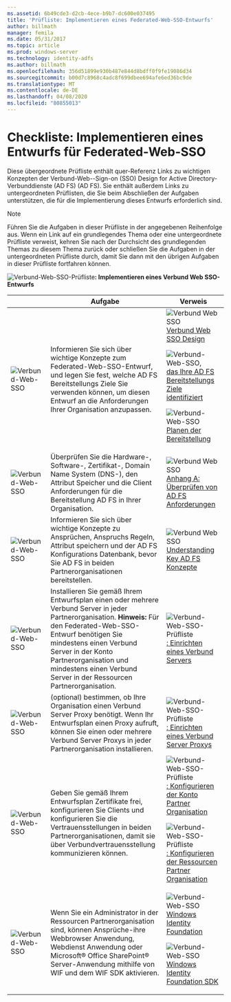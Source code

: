 ```yaml
---
ms.assetid: 6b49cde3-d2cb-4ece-b9b7-dc600e037495
title: 'Prüfliste: Implementieren eines Federated-Web-SSO-Entwurfs'
author: billmath
manager: femila
ms.date: 05/31/2017
ms.topic: article
ms.prod: windows-server
ms.technology: identity-adfs
ms.author: billmath
ms.openlocfilehash: 356d51899e930b487e844d8bdff0f9fe19086d34
ms.sourcegitcommit: b00d7c8968c4adc8f699dbee694afe6ed36bc9de
ms.translationtype: MT
ms.contentlocale: de-DE
ms.lasthandoff: 04/08/2020
ms.locfileid: "80855013"
---
```

# <a name="checklist-implementing-a-federated-web-sso-design"></a>Checkliste: Implementieren eines Entwurfs für Federated-Web-SSO

Diese übergeordnete Prüfliste enthält quer\-Referenz Links zu wichtigen Konzepten der Verbund-Web-\-Sign\-on \(SSO\) Design for Active Directory-Verbunddienste (AD FS) \(AD FS\). Sie enthält außerdem Links zu untergeordneten Prüflisten, die Sie beim Abschließen der Aufgaben unterstützen, die für die Implementierung dieses Entwurfs erforderlich sind.  
  
> [!NOTE]  
> Führen Sie die Aufgaben in dieser Prüfliste in der angegebenen Reihenfolge aus. Wenn ein Link auf ein grundlegendes Thema oder eine untergeordnete Prüfliste verweist, kehren Sie nach der Durchsicht des grundlegenden Themas zu diesem Thema zurück oder schließen Sie die Aufgaben in der untergeordneten Prüfliste durch, damit Sie dann mit den übrigen Aufgaben in dieser Prüfliste fortfahren können.  
  
![Verbund-Web-SSO-Prüfliste](media/2b05dce3-938f-4168-9b8f-1f4398cbdb9b.gif)**: Implementieren eines Verbund Web SSO-Entwurfs**  
  
||Aufgabe|Verweis|  
|-|--------|-------------|  
|![Verbund-Web-SSO](media/icon_checkboxo.gif)|Informieren Sie sich über wichtige Konzepte zum Federated-Web-SSO-Entwurf, und legen Sie fest, welche AD FS Bereitstellungs Ziele Sie verwenden können, um diesen Entwurf an die Anforderungen Ihrer Organisation anzupassen.|![Verbund Web SSO](media/faa393df-4856-4431-9eda-4f4e5be72a90.gif)[Verbund Web SSO Design](https://technet.microsoft.com/library/dd807050.aspx)<p>![Verbund-Web-SSO,](media/faa393df-4856-4431-9eda-4f4e5be72a90.gif)[das Ihre AD FS Bereitstellungs Ziele identifiziert](https://technet.microsoft.com/library/dd807053.aspx)<p>![Verbund-Web-SSO](media/faa393df-4856-4431-9eda-4f4e5be72a90.gif)[Planen der Bereitstellung](https://technet.microsoft.com/library/dd807083.aspx)|  
|![Verbund-Web-SSO](media/icon_checkboxo.gif)|Überprüfen Sie die Hardware-, Software-, Zertifikat-, Domain Name System \(DNS-\), den Attribut Speicher und die Client Anforderungen für die Bereitstellung AD FS in Ihrer Organisation.|![Verbund Web SSO](media/faa393df-4856-4431-9eda-4f4e5be72a90.gif)[Anhang A: Überprüfen von AD FS Anforderungen](https://technet.microsoft.com/library/ff678034.aspx)|  
|![Verbund-Web-SSO](media/icon_checkboxo.gif)|Informieren Sie sich über wichtige Konzepte zu Ansprüchen, Anspruchs Regeln, Attribut speichern und der AD FS Konfigurations Datenbank, bevor Sie AD FS in beiden Partnerorganisationen bereitstellen.|![Verbund Web SSO](media/faa393df-4856-4431-9eda-4f4e5be72a90.gif)[Understanding Key AD FS Konzepte](../../ad-fs/technical-reference/Understanding-Key-AD-FS-Concepts.md)|  
|![Verbund-Web-SSO](media/icon_checkboxo.gif)|Installieren Sie gemäß Ihrem Entwurfsplan einen oder mehrere Verbund Server in jeder Partnerorganisation. **Hinweis:** Für den Federated-Web-SSO-Entwurf benötigen Sie mindestens einen Verbund Server in der Konto Partnerorganisation und mindestens einen Verbund Server in der Ressourcen Partnerorganisation.|![Verbund-Web-SSO-Prüfliste](media/bc6cea1a-1c6c-4124-8c8f-1df5adfe8c88.gif)[: Einrichten eines Verbund Servers](Checklist--Setting-Up-a-Federation-Server.md)|  
|![Verbund-Web-SSO](media/icon_checkboxo.gif)|\(optional\) bestimmen, ob Ihre Organisation einen Verbund Server Proxy benötigt. Wenn Ihr Entwurfsplan einen Proxy aufruft, können Sie einen oder mehrere Verbund Server Proxys in jeder Partnerorganisation installieren.|![Verbund-Web-SSO-Prüfliste](media/bc6cea1a-1c6c-4124-8c8f-1df5adfe8c88.gif)[: Einrichten eines Verbund Server Proxys](Checklist--Setting-Up-a-Federation-Server-Proxy.md)|  
|![Verbund-Web-SSO](media/icon_checkboxo.gif)|Geben Sie gemäß Ihrem Entwurfsplan Zertifikate frei, konfigurieren Sie Clients und konfigurieren Sie die Vertrauensstellungen in beiden Partnerorganisationen, damit sie über Verbundvertrauensstellung kommunizieren können.|![Verbund-Web-SSO-Prüfliste](media/bc6cea1a-1c6c-4124-8c8f-1df5adfe8c88.gif)[: Konfigurieren der Konto Partner Organisation](Checklist--Configuring-the-Account-Partner-Organization.md)<p>![Verbund-Web-SSO-Prüfliste](media/bc6cea1a-1c6c-4124-8c8f-1df5adfe8c88.gif)[: Konfigurieren der Ressourcen Partner Organisation](Checklist--Configuring-the-Resource-Partner-Organization.md)|  
|![Verbund-Web-SSO](media/icon_checkboxo.gif)|Wenn Sie ein Administrator in der Ressourcen Partnerorganisation sind, können Ansprüche\-ihre Webbrowser Anwendung, Webdienst Anwendung oder Microsoft&reg; Office SharePoint&reg; Server-Anwendung mithilfe von WIF und dem WIF SDK aktivieren.|![Verbund-Web-SSO](media/faa393df-4856-4431-9eda-4f4e5be72a90.gif)[Windows Identity Foundation](https://go.microsoft.com/fwlink/?LinkId=122266)<p>![Verbund-Web-SSO](media/faa393df-4856-4431-9eda-4f4e5be72a90.gif)[Windows Identity Foundation SDK](https://go.microsoft.com/fwlink/?LinkId=122266)|  
